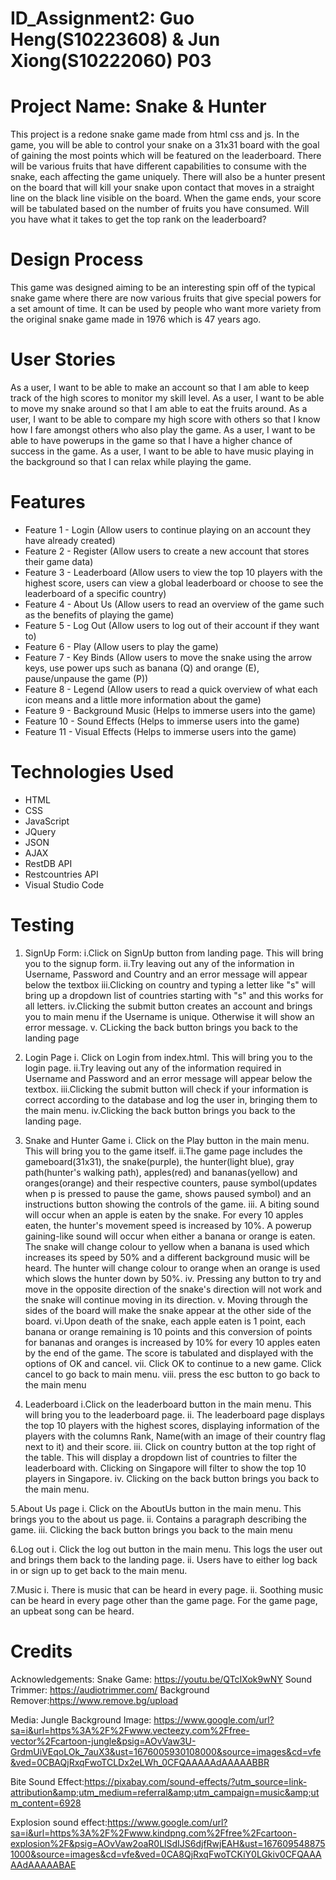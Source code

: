 # ID_Assignment2: Guo Heng(S10223608) & Jun Xiong(S10222060) P03
# Project Name: Snake & Hunter
This project is a redone snake game made from html css and js. In the game, you will be able to control your snake on a 31x31 board with the goal of gaining the most points which will be featured on the leaderboard. There will be various fruits that have different capabilities to consume with the snake, each affecting the game uniquely. There will also be a hunter present on the board that will kill your snake upon contact that moves in a straight line on the black line visible on the board. When the game ends, your score will be tabulated based on the number of fruits you have consumed. Will you have what it takes to get the top rank on the leaderboard?

# Design Process
This game was designed aiming to be an interesting spin off of the typical snake game where there are now various fruits that give special powers for a set amount of time. It can be used by people who want more variety from the original snake game made in 1976 which is 47 years ago.

# User Stories
As a user, I want to be able to make an account so that I am able to keep track of the high scores to monitor my skill level.
As a user, I want to be able to move my snake around so that I am able to eat the fruits around.
As a user, I want to be able to compare my high score with others so that I know how I fare amongst others who also play the game.
As a user, I want to be able to have powerups in the game so that I have a higher chance of success in the game.
As a user, I want to be able to have music playing in the background so that I can relax while playing the game.

# Features
- Feature 1 - Login (Allow users to continue playing on an account they have already created)
- Feature 2 - Register (Allow users to create a new account that stores their game data)
- Feature 3 - Leaderboard (Allow users to view the top 10 players with the highest score, users can view a global leaderboard or choose to see the leaderboard of a specific country)
- Feature 4 - About Us (Allow users to read an overview of the game such as the benefits of playing the game)
- Feature 5 - Log Out (Allow users to log out of their account if they want to)
- Feature 6 - Play (Allow users to play the game)
- Feature 7 - Key Binds (Allow users to move the snake using the arrow keys, use power ups such as banana (Q) and orange (E), pause/unpause the game (P))
- Feature 8 - Legend (Allow users to read a quick overview of what each icon means and a little more information about the game)
- Feature 9 - Background Music (Helps to immerse users into the game)
- Feature 10 - Sound Effects (Helps to immerse users into the game)
- Feature 11 - Visual Effects (Helps to immerse users into the game)

# Technologies Used
- HTML
- CSS
- JavaScript
- JQuery
- JSON
- AJAX
- RestDB API
- Restcountries API
- Visual Studio Code

# Testing
1. SignUp Form:
i.Click on SignUp button from landing page. This will bring you to the signup form.
ii.Try leaving out any of the information in Username, Password and Country and an error message will appear below the textbox
iii.Clicking on country and typing a letter like "s" will bring up a dropdown list of countries starting with "s" and this works for all letters.
iv.Clicking the submit button creates an account and brings you to main menu if the Username is unique. Otherwise it will show an error message.
v. CLicking the back button brings you back to the landing page


2. Login Page
i. Click on Login from index.html. This will bring you to the login page.
ii.Try leaving out any of the information required in Username and Password and an error message will appear below the textbox.
iii.Clicking the submit button will check if your information is correct according to the database and log the user in, bringing them to the main menu.
iv.Clicking the back button brings you back to the landing page.


3. Snake and Hunter Game
i. Click on the Play button in the main menu. This will bring you to the game itself.
ii.The game page includes the gameboard(31x31), the snake(purple), the hunter(light blue), gray path(hunter's walking path), apples(red) and bananas(yellow) and oranges(orange) and their respective counters, pause symbol(updates when p is pressed to pause the game, shows paused symbol) and an instructions button showing the controls of the game.
iii. A biting sound will occur when an apple is eaten by the snake. For every 10 apples eaten, the hunter's movement speed is increased by 10%. A powerup gaining-like sound will occur when either a banana or orange is eaten. The snake will change colour to yellow when a banana is used which increases its speed by 50% and a different background music will be heard. The hunter will change colour to orange when an orange is used which slows the hunter down by 50%.
iv. Pressing any button to try and move in the opposite direction of the snake's direction will not work and the snake will continue moving in its direction.
v. Moving through the sides of the board will make the snake appear at the other side of the board.
vi.Upon death of the snake, each apple eaten is 1 point, each banana or orange remaining is 10 points and this conversion of points for bananas and oranges is increased by 10% for every 10 apples eaten by the end of the game. The score is tabulated and displayed with the options of OK and cancel.
vii. Click OK to continue to a new game. Click cancel to go back to main menu.
viii. press the esc button to go back to the main menu


4. Leaderboard
i.Click on the leaderboard button in the main menu. This will bring you to the leaderboard page.
ii. The leaderboard page displays the top 10 players with the highest scores, displaying information of the players with the columns Rank, Name(with an image of their country flag next to it) and their score.
iii. Click on country button at the top right of the table. This will display a dropdown list of countries to filter the leaderboard with. Clicking on Singapore will filter to show the top 10 players in Singapore.
iv. Clicking on the back button brings you back to the main menu.


5.About Us page
i. Click on the AboutUs button in the main menu. This brings you to the about us page.
ii. Contains a paragraph describing the game.
iii. Clicking the back button brings you back to the main menu


6.Log out
i. Click the log out button in the main menu. This logs the user out and brings them back to the landing page.
ii. Users have to either log back in or sign up to get back to the main menu.


7.Music 
i. There is music that can be heard in every page.
ii. Soothing music can be heard in every page other than the game page. For the game page, an upbeat song can be heard.

# Credits
Acknowledgements:
Snake Game: https://youtu.be/QTcIXok9wNY
Sound Trimmer: https://audiotrimmer.com/
Background Remover:https://www.remove.bg/upload


Media:
Jungle Background Image: https://www.google.com/url?sa=i&url=https%3A%2F%2Fwww.vecteezy.com%2Ffree-vector%2Fcartoon-jungle&psig=AOvVaw3U-GrdmUiVEqoLOk_7auX3&ust=1676005930108000&source=images&cd=vfe&ved=0CBAQjRxqFwoTCLDx2eLWh_0CFQAAAAAdAAAAABBR

Bite Sound Effect:https://pixabay.com/sound-effects/?utm_source=link-attribution&amp;utm_medium=referral&amp;utm_campaign=music&amp;utm_content=6928

Explosion sound effect:https://www.google.com/url?sa=i&url=https%3A%2F%2Fwww.kindpng.com%2Ffree%2Fcartoon-explosion%2F&psig=AOvVaw2oaR0LlSdIJS6djfRwjEAH&ust=1676095488751000&source=images&cd=vfe&ved=0CA8QjRxqFwoTCKiY0LGkiv0CFQAAAAAdAAAAABAE
